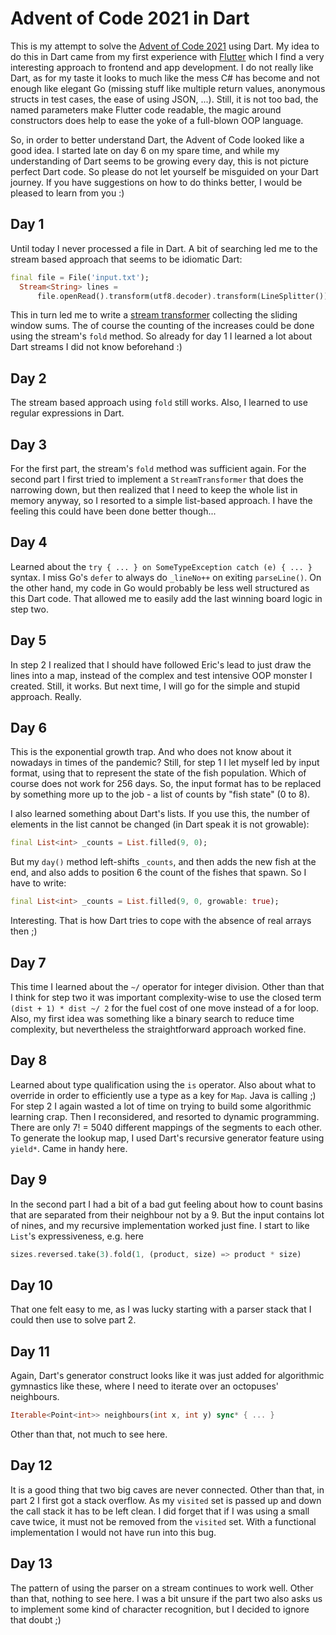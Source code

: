 # Advent of Code 2021 in Dart

This is my attempt to solve the [Advent of Code 2021](https://adventofcode.com/2021) using Dart. My idea to
do this in Dart came from my first experience with [Flutter](https://flutter.dev) which I find a
very interesting approach to frontend and app development. I do not really like Dart, as for my
taste it looks to much like the mess C# has become and not enough like elegant Go (missing stuff
like multiple return values, anonymous structs in test cases, the ease of using JSON, ...). Still,
it is not too bad, the named parameters make Flutter code readable, the magic around constructors
does help to ease the yoke of a full-blown OOP language.

So, in order to better understand Dart, the Advent of Code looked like a good idea. I started late
on day 6 on my spare time, and while my understanding of Dart seems to be growing every day, this is not
picture perfect Dart code. So please do not let yourself be misguided on your Dart journey.
If you have suggestions on how to do thinks better, I would be pleased to learn from you :)

## Day 1

Until today I never processed a file in Dart. A bit of searching led me to the stream based
approach that seems to be idiomatic Dart:

```dart
final file = File('input.txt');
  Stream<String> lines =
      file.openRead().transform(utf8.decoder).transform(LineSplitter());
```

This in turn led me to write a [stream transformer](https://api.dart.dev/stable/2.15.0/dart-async/StreamTransformer-class.html)
collecting the sliding window sums. The of course the counting of the increases could be done
using the stream's `fold` method.
So already for day 1 I learned a lot about Dart streams I did not know beforehand :)

## Day 2

The stream based approach using `fold` still works. Also, I learned to use regular expressions
in Dart.

## Day 3

For the first part, the stream's `fold` method was sufficient again.
For the second part I first tried to implement a `StreamTransformer` that does the narrowing
down, but then realized that I need to keep the whole list in memory anyway, so I resorted to
a simple list-based approach. I have the feeling this could have been done better though...

## Day 4

Learned about the `try { ... } on SomeTypeException catch (e) { ... }` syntax.
I miss Go's `defer` to always do `_lineNo++` on exiting `parseLine()`.
On the other hand, my code in Go would probably be less well structured as this Dart code.
That allowed me to easily add the last winning board logic in step two.

## Day 5

In step 2 I realized that I should have followed Eric's lead to just draw the lines into a map,
instead of the complex and test intensive OOP monster I created. Still, it works. But next
time, I will go for the simple and stupid approach. Really.

## Day 6

This is the exponential growth trap. And who does not know about it nowadays in times of the
pandemic? Still, for step 1 I let myself led by input format, using that to represent the state
of the fish population. Which of course does not work for 256 days. So, the input format has
to be replaced by something more up to the job - a list of counts by "fish state" (0 to 8).

I also learned something about Dart's lists. If you use this, the number of elements in the list
cannot be changed (in Dart speak it is not growable):

```dart
final List<int> _counts = List.filled(9, 0);
```

But my `day()` method left-shifts `_counts`, and then adds the new fish at the end, and
also adds to position 6 the count of the fishes that spawn. So I have to write:

```dart
final List<int> _counts = List.filled(9, 0, growable: true);
```

Interesting. That is how Dart tries to cope with the absence of real arrays then ;)

## Day 7

This time I learned about the `~/` operator for integer division.
Other than that I think for step two it was important complexity-wise to use the closed term
`(dist + 1) * dist ~/ 2` for the fuel cost of one move instead of a for loop.
Also, my first idea was something like a binary search to reduce time complexity,
but nevertheless the straightforward approach worked fine.

## Day 8

Learned about type qualification using the `is` operator. Also about what to override in order
to efficiently use a type as a key for `Map`. Java is calling ;)
For step 2 I again wasted a lot of time on trying to build some algorithmic learning crap. Then I
reconsidered, and resorted to dynamic programming. There are only 7! = 5040 different mappings
of the segments to each other. To generate the lookup map, I used Dart's recursive generator
feature using `yield*`. Came in handy here.

## Day 9

In the second part I had a bit of a bad gut feeling about how to count basins that are separated
from their neighbour not by a 9. But the input contains lot of nines, and my recursive implementation
worked just fine. I start to like `List`'s expressiveness, e.g. here

```dart
sizes.reversed.take(3).fold(1, (product, size) => product * size)
```

## Day 10

That one felt easy to me, as I was lucky starting with a parser stack that I could then
use to solve part 2.

## Day 11

Again, Dart's generator construct looks like it was just added for algorithmic gymnastics like
these, where I need to iterate over an octopuses' neighbours.

```dart
Iterable<Point<int>> neighbours(int x, int y) sync* { ... }
```

Other than that, not much to see here.

## Day 12

It is a good thing that two big caves are never connected. Other than that, in part 2
I first got a stack overflow. As my `visited` set is passed up and down the call stack
it has to be left clean. I did forget that if I was using a small cave twice, it must not
be removed from the `visited` set. With a functional implementation I would not have run into this bug.

## Day 13

The pattern of using the parser on a stream continues to work well. Other than that, nothing to
see here. I was a bit unsure if the part two also asks us to implement some kind of character
recognition, but I decided to ignore that doubt ;)
